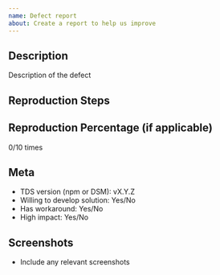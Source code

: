 ```yaml
---
name: Defect report
about: Create a report to help us improve
---
```


<!--
  ### IMPORTANT SECURITY NOTE ###

  When opening issues, be sure NOT to include any private or personal
  information such as secrets, passwords, or any source code that involves
  data retrieval.
-->

## Description

Description of the defect

<!--
  Please link to any related GitHub issues

  For example:
  See #29
-->

## Reproduction Steps

<!--
  You can desribe how to reproduce the issue here
  
  For example:
  * Click this thing
  * Now click this
  * Observe this happens
-->

## Reproduction Percentage (if applicable)

0/10 times

## Meta

* TDS version (npm or DSM): vX.Y.Z
* Willing to develop solution: Yes/No
* Has workaround: Yes/No
* High impact: Yes/No

## Screenshots

* Include any relevant screenshots
